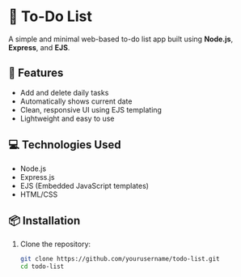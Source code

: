 # 📝 To-Do List

A simple and minimal web-based to-do list app built using **Node.js**, **Express**, and **EJS**.

## 🚀 Features

- Add and delete daily tasks
- Automatically shows current date
- Clean, responsive UI using EJS templating
- Lightweight and easy to use

## 💻 Technologies Used

- Node.js
- Express.js
- EJS (Embedded JavaScript templates)
- HTML/CSS

## 📦 Installation

1. Clone the repository:
   ```bash
   git clone https://github.com/yourusername/todo-list.git
   cd todo-list
